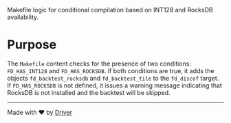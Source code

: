 <!--------------------------------------------------------------------------------->
<!-- IMPORTANT: This file is auto-generated by Driver (https://driver.ai). -------->
<!-- Manual edits may be overwritten on future commits. --------------------------->
<!--------------------------------------------------------------------------------->

Makefile logic for conditional compilation based on INT128 and RocksDB availability.

# Purpose
The `Makefile` content checks for the presence of two conditions: `FD_HAS_INT128` and `FD_HAS_ROCKSDB`. If both conditions are true, it adds the objects `fd_backtest_rocksdb` and `fd_backtest_tile` to the `fd_discof` target. If `FD_HAS_ROCKSDB` is not defined, it issues a warning message indicating that RocksDB is not installed and the backtest will be skipped.

---
Made with ❤️ by [Driver](https://www.driver.ai/)